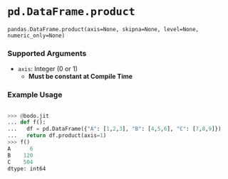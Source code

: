 # `pd.DataFrame.product`


`pandas.DataFrame.product(axis=None, skipna=None, level=None, numeric_only=None)`


### Supported Arguments


- `axis`: Integer (0 or 1)
    - **Must be constant at Compile Time**


### Example Usage

```py

>>> @bodo.jit
... def f():
...   df = pd.DataFrame({"A": [1,2,3], "B": [4,5,6], "C": [7,8,9]})
...   return df.product(axis=1)
>>> f()
A      6
B    120
C    504
dtype: int64
```

